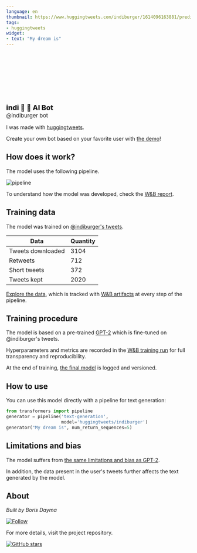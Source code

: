 ```yaml
---
language: en
thumbnail: https://www.huggingtweets.com/indiburger/1614096163881/predictions.png
tags:
- huggingtweets
widget:
- text: "My dream is"
---
```


<div>
<div style="width: 132px; height:132px; border-radius: 50%; background-size: cover; background-image: url('https://pbs.twimg.com/profile_images/1357846260934352899/EWTPeA8__400x400.jpg')">
</div>
<div style="margin-top: 8px; font-size: 19px; font-weight: 800">indi 🍔 🤖 AI Bot </div>
<div style="font-size: 15px">@indiburger bot</div>
</div>

I was made with [huggingtweets](https://github.com/borisdayma/huggingtweets).

Create your own bot based on your favorite user with [the demo](https://colab.research.google.com/github/borisdayma/huggingtweets/blob/master/huggingtweets-demo.ipynb)!

## How does it work?

The model uses the following pipeline.

![pipeline](https://github.com/borisdayma/huggingtweets/blob/master/img/pipeline.png?raw=true)

To understand how the model was developed, check the [W&B report](https://app.wandb.ai/wandb/huggingtweets/reports/HuggingTweets-Train-a-model-to-generate-tweets--VmlldzoxMTY5MjI).

## Training data

The model was trained on [@indiburger's tweets](https://twitter.com/indiburger).

| Data | Quantity |
| --- | --- |
| Tweets downloaded | 3104 |
| Retweets | 712 |
| Short tweets | 372 |
| Tweets kept | 2020 |

[Explore the data](https://wandb.ai/wandb/huggingtweets/runs/3emok4ku/artifacts), which is tracked with [W&B artifacts](https://docs.wandb.com/artifacts) at every step of the pipeline.

## Training procedure

The model is based on a pre-trained [GPT-2](https://huggingface.co/gpt2) which is fine-tuned on @indiburger's tweets.

Hyperparameters and metrics are recorded in the [W&B training run](https://wandb.ai/wandb/huggingtweets/runs/rpeuqv5y) for full transparency and reproducibility.

At the end of training, [the final model](https://wandb.ai/wandb/huggingtweets/runs/rpeuqv5y/artifacts) is logged and versioned.

## How to use

You can use this model directly with a pipeline for text generation:

```python
from transformers import pipeline
generator = pipeline('text-generation',
                     model='huggingtweets/indiburger')
generator("My dream is", num_return_sequences=5)
```

## Limitations and bias

The model suffers from [the same limitations and bias as GPT-2](https://huggingface.co/gpt2#limitations-and-bias).

In addition, the data present in the user's tweets further affects the text generated by the model.

## About

*Built by Boris Dayma*

[![Follow](https://img.shields.io/twitter/follow/borisdayma?style=social)](https://twitter.com/intent/follow?screen_name=borisdayma)

For more details, visit the project repository.

[![GitHub stars](https://img.shields.io/github/stars/borisdayma/huggingtweets?style=social)](https://github.com/borisdayma/huggingtweets)
